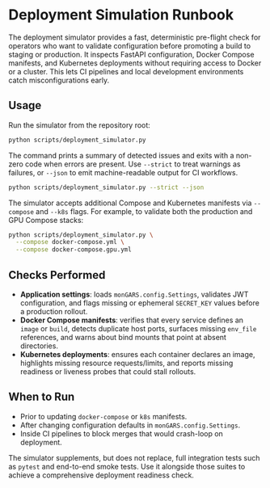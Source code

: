 # Deployment Simulation Runbook

The deployment simulator provides a fast, deterministic pre-flight check for
operators who want to validate configuration before promoting a build to
staging or production. It inspects FastAPI configuration, Docker Compose
manifests, and Kubernetes deployments without requiring access to Docker or a
cluster. This lets CI pipelines and local development environments catch
misconfigurations early.

## Usage

Run the simulator from the repository root:

```bash
python scripts/deployment_simulator.py
```

The command prints a summary of detected issues and exits with a non-zero code
when errors are present. Use `--strict` to treat warnings as failures, or
`--json` to emit machine-readable output for CI workflows.

```bash
python scripts/deployment_simulator.py --strict --json
```

The simulator accepts additional Compose and Kubernetes manifests via
`--compose` and `--k8s` flags. For example, to validate both the production and
GPU Compose stacks:

```bash
python scripts/deployment_simulator.py \
  --compose docker-compose.yml \
  --compose docker-compose.gpu.yml
```

## Checks Performed

- **Application settings**: loads `monGARS.config.Settings`, validates JWT
  configuration, and flags missing or ephemeral `SECRET_KEY` values before a
  production rollout.
- **Docker Compose manifests**: verifies that every service defines an `image`
  or `build`, detects duplicate host ports, surfaces missing `env_file`
  references, and warns about bind mounts that point at absent directories.
- **Kubernetes deployments**: ensures each container declares an image,
  highlights missing resource requests/limits, and reports missing readiness or
  liveness probes that could stall rollouts.

## When to Run

- Prior to updating `docker-compose` or `k8s` manifests.
- After changing configuration defaults in `monGARS.config.Settings`.
- Inside CI pipelines to block merges that would crash-loop on deployment.

The simulator supplements, but does not replace, full integration tests such as
`pytest` and end-to-end smoke tests. Use it alongside those suites to achieve a
comprehensive deployment readiness check.
